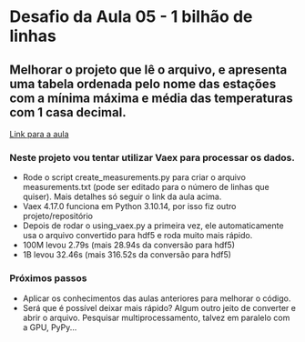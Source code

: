 # Desafio da Aula 05 - 1 bilhão de linhas
## Melhorar o projeto que lê o arquivo, e apresenta uma tabela ordenada pelo nome das estações com a mínima máxima e média das temperaturas com 1 casa decimal.
[Link para a aula](https://github.com/lvgalvao/data-engineering-roadmap/tree/176b2e83fc5a12e032d70a6dff257d861a23d55a/Bootcamp%20-%20Python%20para%20dados/aula05)
### Neste projeto vou tentar utilizar Vaex para processar os dados.
- Rode o script create_measurements.py para criar o arquivo measurements.txt (pode ser editado para o número de linhas que quiser). Mais detalhes só seguir o link da aula acima.
- Vaex 4.17.0 funciona em Python 3.10.14, por isso fiz outro projeto/repositório
- Depois de rodar o using_vaex.py a primeira vez, ele automaticamente usa o arquivo convertido para hdf5 e roda muito mais rápido.
- 100M levou 2.79s (mais 28.94s da conversão para hdf5)
- 1B levou 32.46s (mais 316.52s da conversão para hdf5)
### Próximos passos
- Aplicar os conhecimentos das aulas anteriores para melhorar o código.
- Será que é possível deixar mais rápido? Algum outro jeito de converter e abrir o arquivo. Pesquisar multiprocessamento, talvez em paralelo com a GPU, PyPy...
